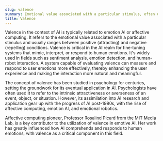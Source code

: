 ```yaml
---
slug: valence
summary: Emotional value associated with a particular stimulus, often used in AI to fine-tune emotional processing.
title: Valence
---
```


Valence in the context of AI is typically related to emotion AI or affective computing. It refers to the emotional value associated with a particular stimulus and usually ranges between positive (attracting) and negative (repelling) conditions. Valence is critical in the AI realm for fine-tuning systems that mimic, interpret, or respond to human emotions. It's widely used in fields such as sentiment analysis, emotion detection, and human-robot interaction. A system capable of evaluating valence can measure and respond to user emotions more effectively, thereby enhancing the user experience and making the interaction more natural and meaningful.

The concept of valence has been studied in psychology for centuries, setting the groundwork for its eventual application in AI. Psychologists have often used it to refer to the intrinsic attractiveness or averseness of an event, object, or situation. However, its assimilation into AI research and application gear up with the progress of AI post-1980s, with the rise of affective computing, emotion AI, and emotional robotics.

Affective computing pioneer, Professor Rosalind Picard from the MIT Media Lab, is a key contributor to the utilization of valence in emotive AI. Her work has greatly influenced how AI comprehends and responds to human emotions, with valence as a critical component in this field.
